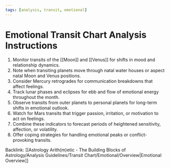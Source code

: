 ```yaml
---
tags: [analysis, transit, emotional]
---
```

# Emotional Transit Chart Analysis Instructions

1. Monitor transits of the [[Moon]] and [[Venus]] for shifts in mood and relationship dynamics.
2. Note when transiting planets move through natal water houses or aspect natal Moon and Venus positions.
3. Consider Mercury retrogrades for communication breakdowns that affect feelings.
4. Track lunar phases and eclipses for ebb and flow of emotional energy throughout the month.
5. Observe transits from outer planets to personal planets for long-term shifts in emotional outlook.
6. Watch for Mars transits that trigger passion, irritation, or motivation to act on feelings.
7. Combine these indicators to forecast periods of heightened sensitivity, affection, or volatility.
8. Offer coping strategies for handling emotional peaks or conflict-provoking transits.

Backlink: [[Astrology Arith(m)etic - The Building Blocks of Astrology/Analysis Guidelines/Transit Chart/Emotional/Overview|Emotional Overview]]
